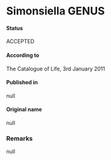 # Simonsiella GENUS

#### Status
ACCEPTED

#### According to
The Catalogue of Life, 3rd January 2011

#### Published in
null

#### Original name
null

### Remarks
null